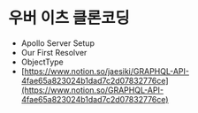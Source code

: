 <!-- @format -->

# 우버 이츠 클론코딩

- Apollo Server Setup
- Our First Resolver
- ObjectType
- [https://www.notion.so/jaesiki/GRAPHQL-API-4fae65a823024b1dad7c2d07832776ce](https://www.notion.so/GRAPHQL-API-4fae65a823024b1dad7c2d07832776ce)
